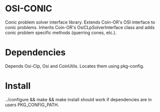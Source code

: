 OSI-CONIC
=========
Conic problem solver interface library. Extends Coin-OR's OSI interface to conic problems. Inherits Coin-OR's OsiCLpSolverInterface class and adds conic problem specific methods (querring cones, etc.).

Dependencies
=========
Depends Osi-Clp, Osi and CoinUtils. Locates them using pkg-config.

Install
=========
../configure && make && make install should work if dependencies are in users PKG_CONFIG_PATH.

